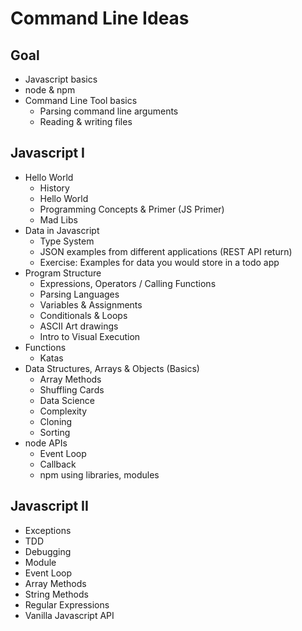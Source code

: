 # Command Line Ideas

## Goal

- Javascript basics
- node & npm
- Command Line Tool basics
  - Parsing command line arguments
  - Reading & writing files

## Javascript I

- Hello World
  - History
  - Hello World
  - Programming Concepts & Primer (JS Primer)
  - Mad Libs
- Data in Javascript
  - Type System
  - JSON examples from different applications (REST API return)
  - Exercise: Examples for data you would store in a todo app
- Program Structure
  - Expressions, Operators / Calling Functions
  - Parsing Languages
  - Variables & Assignments
  - Conditionals & Loops
  - ASCII Art drawings
  - Intro to Visual Execution
- Functions
  - Katas
- Data Structures, Arrays & Objects (Basics)
  - Array Methods
  - Shuffling Cards
  - Data Science
  - Complexity
  - Cloning
  - Sorting
- node APIs
  - Event Loop
  - Callback
  - npm using libraries, modules

## Javascript II

- Exceptions
- TDD
- Debugging
- Module
- Event Loop
- Array Methods
- String Methods
- Regular Expressions
- Vanilla Javascript API
